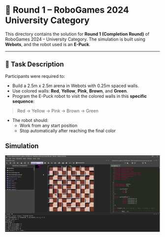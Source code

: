 # 🧠 Round 1 – RoboGames 2024 University Category

This directory contains the solution for **Round 1 (Completion Round)** of RoboGames 2024 – University Category. The simulation is built using **Webots**, and the robot used is an **E-Puck**.

---

## 🎯 Task Description

Participants were required to:
- Build a 2.5m x 2.5m arena in Webots with 0.25m spaced walls.
- Use colored walls: **Red**, **Yellow**, **Pink**, **Brown**, and **Green**.
- Program the E-Puck robot to visit the colored walls in this **specific sequence**:

> Red → Yellow → Pink → Brown → Green

- The robot should:
  - Work from any start position
  - Stop automatically after reaching the final color

## Simulation

![Task_Image](<round_1.png>)
